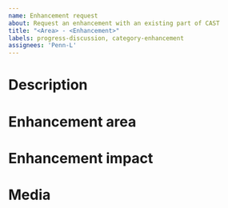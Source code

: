 ```yaml
---
name: Enhancement request
about: Request an enhancement with an existing part of CAST
title: "<Area> - <Enhancement>"
labels: progress-discussion, category-enhancement
assignees: 'Penn-L'
---
```


# Description
<!-- A clear and concise explanation of what is to be enhanced -->

# Enhancement area
<!--what area of CAST should the enhancement affect. Which UI element, which fire mission type, which output, etc. -->

# Enhancement impact
<!--Functionally what should the enhancement do and affect, what elements are affected, what should the outcome of the enhancement be, etc. -->

# Media
<!--Images relating to the enhancement to help with formatting and make changes clear  -->
